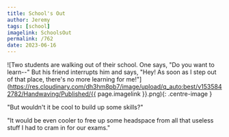 ```yaml
---
title: School's Out
author: Jeremy
tags: [school]
imagelink: SchoolsOut
permalink: /762
date: 2023-06-16
---
```


![Two students are walking out of their school. One says, "Do you want to learn--" But his friend interrupts him and says, "Hey! As soon as I step out of that place, there's no more learning for me!"](https://res.cloudinary.com/dh3hm8pb7/image/upload/q_auto:best/v1535842782/Handwaving/Published/{{ page.imagelink }}.png){: .centre-image }

"But wouldn't it be cool to build up some skills?"

"It would be even cooler to free up some headspace from all that useless stuff I had to cram in for our exams."
